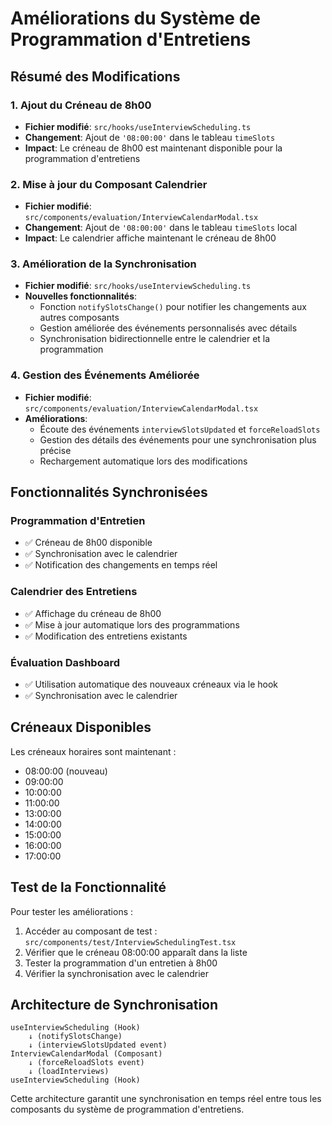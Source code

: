 # Améliorations du Système de Programmation d'Entretiens

## Résumé des Modifications

### 1. Ajout du Créneau de 8h00
- **Fichier modifié**: `src/hooks/useInterviewScheduling.ts`
- **Changement**: Ajout de `'08:00:00'` dans le tableau `timeSlots`
- **Impact**: Le créneau de 8h00 est maintenant disponible pour la programmation d'entretiens

### 2. Mise à jour du Composant Calendrier
- **Fichier modifié**: `src/components/evaluation/InterviewCalendarModal.tsx`
- **Changement**: Ajout de `'08:00:00'` dans le tableau `timeSlots` local
- **Impact**: Le calendrier affiche maintenant le créneau de 8h00

### 3. Amélioration de la Synchronisation
- **Fichier modifié**: `src/hooks/useInterviewScheduling.ts`
- **Nouvelles fonctionnalités**:
  - Fonction `notifySlotsChange()` pour notifier les changements aux autres composants
  - Gestion améliorée des événements personnalisés avec détails
  - Synchronisation bidirectionnelle entre le calendrier et la programmation

### 4. Gestion des Événements Améliorée
- **Fichier modifié**: `src/components/evaluation/InterviewCalendarModal.tsx`
- **Améliorations**:
  - Écoute des événements `interviewSlotsUpdated` et `forceReloadSlots`
  - Gestion des détails des événements pour une synchronisation plus précise
  - Rechargement automatique lors des modifications

## Fonctionnalités Synchronisées

### Programmation d'Entretien
- ✅ Créneau de 8h00 disponible
- ✅ Synchronisation avec le calendrier
- ✅ Notification des changements en temps réel

### Calendrier des Entretiens
- ✅ Affichage du créneau de 8h00
- ✅ Mise à jour automatique lors des programmations
- ✅ Modification des entretiens existants

### Évaluation Dashboard
- ✅ Utilisation automatique des nouveaux créneaux via le hook
- ✅ Synchronisation avec le calendrier

## Créneaux Disponibles

Les créneaux horaires sont maintenant :
- 08:00:00 (nouveau)
- 09:00:00
- 10:00:00
- 11:00:00
- 13:00:00
- 14:00:00
- 15:00:00
- 16:00:00
- 17:00:00

## Test de la Fonctionnalité

Pour tester les améliorations :
1. Accéder au composant de test : `src/components/test/InterviewSchedulingTest.tsx`
2. Vérifier que le créneau 08:00:00 apparaît dans la liste
3. Tester la programmation d'un entretien à 8h00
4. Vérifier la synchronisation avec le calendrier

## Architecture de Synchronisation

```
useInterviewScheduling (Hook)
    ↓ (notifySlotsChange)
    ↓ (interviewSlotsUpdated event)
InterviewCalendarModal (Composant)
    ↓ (forceReloadSlots event)
    ↓ (loadInterviews)
useInterviewScheduling (Hook)
```

Cette architecture garantit une synchronisation en temps réel entre tous les composants du système de programmation d'entretiens.
